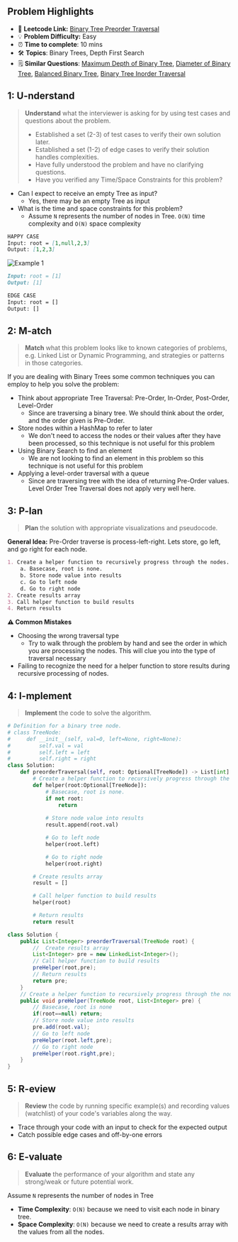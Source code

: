 ## Problem Highlights

* 🔗 **Leetcode Link:** [Binary Tree Preorder Traversal](https://leetcode.com/problems/binary-tree-preorder-traversal/)
* 💡 **Problem Difficulty:** Easy
* ⏰ **Time to complete**: 10 mins
* 🛠️ **Topics**: Binary Trees, Depth First Search
* 🗒️ **Similar Questions**: [Maximum Depth of Binary Tree](https://leetcode.com/problems/maximum-depth-of-binary-tree/), [Diameter of Binary Tree](https://leetcode.com/problems/diameter-of-binary-tree/), [Balanced Binary Tree](https://leetcode.com/problems/balanced-binary-tree/), [Binary Tree Inorder Traversal](https://leetcode.com/problems/binary-tree-inorder-traversal/)

## 1: U-nderstand
 
> **Understand** what the interviewer is asking for by using test cases and questions about the problem.
> 
> - Established a set (2-3) of test cases to verify their own solution later.
> - Established a set (1-2) of edge cases to verify their solution handles complexities.
> - Have fully understood the problem and have no clarifying questions.
> - Have you verified any Time/Space Constraints for this problem?

- Can I expect to receive an empty Tree as input?
  - Yes, there may be an empty Tree as input
- What is the time and space constraints for this problem?
    - Assume `N` represents the number of nodes in Tree. `O(N)` time complexity and `O(N)` space complexity
   
```markdown
HAPPY CASE
Input: root = [1,null,2,3]
Output: [1,2,3]
```
![Example 1](https://assets.leetcode.com/uploads/2020/09/15/inorder_1.jpg)
```markdown
Input: root = [1]
Output: [1]

EDGE CASE
Input: root = []
Output: []
```   
    
## 2: M-atch

> **Match** what this problem looks like to known categories of problems, e.g. Linked List or Dynamic Programming, and strategies or patterns in those categories.

If you are dealing with Binary Trees some common techniques you can employ to help you solve the problem:

- Think about appropriate Tree Traversal: Pre-Order, In-Order, Post-Order, Level-Order
    - Since are traversing a binary tree. We should think about the order, and the order given is Pre-Order.
- Store nodes within a HashMap to refer to later
    - We don't need to access the nodes or their values after they have been processed, so this technique is not useful for this problem
- Using Binary Search to find an element
    - We are not looking to find an element in this problem so this technique is not useful for this problem
- Applying a level-order traversal with a queue
    - Since are traversing tree with the idea of returning Pre-Order values. Level Order Tree Traversal does not apply very well here.

## 3: P-lan

> **Plan** the solution with appropriate visualizations and pseudocode.

**General Idea:** Pre-Order traverse is process-left-right. Lets store, go left, and go right for each node.

```markdown
1. Create a helper function to recursively progress through the nodes.
    a. Basecase, root is none. 
    b. Store node value into results
    c. Go to left node
    d. Go to right node
2. Create results array
3. Call helper function to build results
4. Return results 
```

**⚠️ Common Mistakes**
- Choosing the wrong traversal type
    - Try to walk through the problem by hand and see the order in which you are processing the nodes. This will clue you into the type of traversal necessary
- Failing to recognize the need for a helper function to store results during recursive processing of nodes.

## 4: I-mplement

> **Implement** the code to solve the algorithm.

```python
# Definition for a binary tree node.
# class TreeNode:
#     def __init__(self, val=0, left=None, right=None):
#         self.val = val
#         self.left = left
#         self.right = right
class Solution:
    def preorderTraversal(self, root: Optional[TreeNode]) -> List[int]:
        # Create a helper function to recursively progress through the nodes.
        def helper(root:Optional[TreeNode]):
            # Basecase, root is none. 
            if not root:
                return 
            
            # Store node value into results
            result.append(root.val)

            # Go to left node
            helper(root.left)

            # Go to right node
            helper(root.right)

        # Create results array
        result = []

        # Call helper function to build results
        helper(root)

        # Return results 
        return result
```
```java
class Solution {
	public List<Integer> preorderTraversal(TreeNode root) {
		//  Create results array
		List<Integer> pre = new LinkedList<Integer>();
		// Call helper function to build results
		preHelper(root,pre);
		// Return results 
		return pre;
	}
	// Create a helper function to recursively progress through the nodes
	public void preHelper(TreeNode root, List<Integer> pre) {
		// Basecase, root is none
		if(root==null) return;
		// Store node value into results
		pre.add(root.val);
		// Go to left node
		preHelper(root.left,pre);
		// Go to right node
		preHelper(root.right,pre);
	}
}
```
    
## 5: R-eview

> **Review** the code by running specific example(s) and recording values (watchlist) of your code's variables along the way.

- Trace through your code with an input to check for the expected output
- Catch possible edge cases and off-by-one errors

## 6: E-valuate

> **Evaluate** the performance of your algorithm and state any strong/weak or future potential work.

Assume `N` represents the number of nodes in Tree
    
* **Time Complexity**: `O(N)` because we need to visit each node in binary tree.
* **Space Complexity**: `O(N)` because we need to create a results array with the values from all the nodes. 